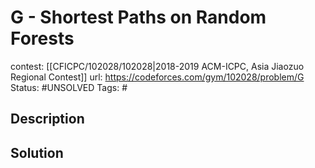 # G - Shortest Paths on Random Forests

contest: [[CFICPC/102028/102028|2018-2019 ACM-ICPC, Asia Jiaozuo Regional Contest]]
url: https://codeforces.com/gym/102028/problem/G
Status: #UNSOLVED
Tags: #

## Description

## Solution

